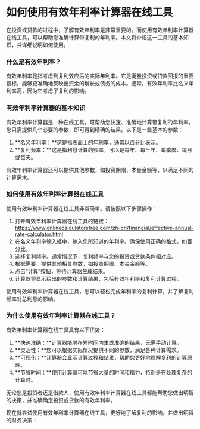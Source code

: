 如何使用有效年利率计算器在线工具
================

在投资或贷款的过程中，了解有效年利率是非常重要的。而使用有效年利率计算器在线工具，可以帮助您准确计算带复利的年利率。本文将介绍这一工具的基本知识，并详细说明如何使用。

### 什么是有效年利率？

有效年利率是指考虑到复利效应后的实际年利率。它是衡量投资或贷款回报的重要指标，能够更准确地反映出资金的增长或债务的成本。通常，有效年利率比名义年利率高，因为它考虑了复利的影响。

### 有效年利率计算器的基本知识

有效年利率计算器是一种在线工具，可帮助您快速、准确地计算带复利的年利率。您只需提供几个必要的参数，即可得到精确的结果。以下是一些基本的参数：

1. **名义年利率：**这是指表面上的年利率，通常以百分比表示。
2. **复利频率：**这是指利息计算的频率，可以是每年、每半年、每季度、每月或每天。

有效年利率计算器还可以提供其他参数，如投资期限、本金金额等，以满足不同的计算需求。

### 如何使用有效年利率计算器在线工具

使用有效年利率计算器在线工具非常简单。请按照以下步骤操作：

1. 打开有效年利率计算器在线工具的链接：<https://www.onlinecalculatorsfree.com/zh-cn/financial/effective-annual-rate-calculator.html>
2. 在名义年利率输入框中，输入您所知道的年利率。确保使用正确的格式，如百分比。
3. 选择复利频率。通常情况下，复利频率与您的投资或贷款条件相对应。
4. 根据需要，提供其他相关参数，如投资期限、本金金额等。
5. 点击“计算”按钮，等待计算器生成结果。
6. 计算器将显示给出的参数和计算结果，包括有效年利率和复利计算过程。

使用有效年利率计算器在线工具，您可以轻松完成年利率的复利计算，并了解复利频率对总利息的影响。

### 为什么使用有效年利率计算器在线工具？

有效年利率计算器在线工具具有以下优势：

1. **快速准确：**计算器能够在短时间内生成准确的结果，无需手动计算。
2. **灵活性：**您可以根据实际情况提供不同的参数，满足各种计算需求。
3. **可视化：**计算器会显示计算过程和结果，帮助您更好地理解复利的计算原理。
4. **节省时间：**使用计算器可以节省大量的时间和精力，特别是在处理复杂的计算时。

无论您是投资者还是借款人，使用有效年利率计算器在线工具都能帮助您做出明智的决策，并准确确定投资或贷款的有效年利率。

现在就尝试使用有效年利率计算器在线工具，更好地了解复利的影响，并做出明智的财务决策！